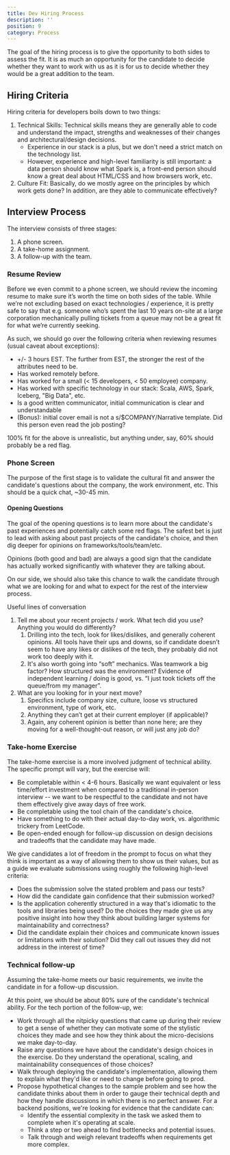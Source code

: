 ```yaml
---
title: Dev Hiring Process
description: ''
position: 9
category: Process
---
```


The goal of the hiring process is to give the opportunity to both sides to assess the fit. It is as much an opportunity
for the candidate to decide whether they want to work with us as it is for us to decide whether they would be a great
addition to the team.

## Hiring Criteria

Hiring criteria for developers boils down to two things:

1. Technical Skills: Technical skills means they are generally able to code and understand the impact, strengths and
   weaknesses of their changes and architectural/design decisions.
    - Experience in our stack is a plus, but we don't need a strict match on the technology list.
    - However, experience and high-level familiarity is still important: a data person should know what Spark is, a
      front-end person should know a great deal about HTML/CSS and how browsers work, etc.
2. Culture Fit: Basically, do we mostly agree on the principles by which work gets done? In addition, are they able to
   communicate effectively?

## Interview Process

The interview consists of three stages:

1. A phone screen.
2. A take-home assignment.
3. A follow-up with the team.

### Resume Review

Before we even commit to a phone screen, we should review the incoming resume to make sure it’s worth the time on both
sides of the table. While we’re not excluding based on exact technologies / experience, it is pretty safe to say that
e.g. someone who’s spent the last 10 years on-site at a large corporation mechanically pulling tickets from a queue may
not be a great fit for what we’re currently seeking.

As such, we should go over the following criteria when reviewing resumes (usual caveat about exceptions):

- +/- 3 hours EST. The further from EST, the stronger the rest of the attributes need to be.
- Has worked remotely before.
- Has worked for a small (< 15 developers, < 50 employee) company.
- Has worked with specific technology in our stack: Scala, AWS, Spark, Iceberg, "Big Data", etc.
- Is a good written communicator, initial communication is clear and understandable
- (Bonus): initial cover email is not a s/$COMPANY/Narrative template. Did this person even read the job posting?

100% fit for the above is unrealistic, but anything under, say, 60% should probably be a red flag.

### Phone Screen

The purpose of the first stage is to validate the cultural fit and answer the candidate's questions about the company,
the work environment, etc. This should be a quick chat, ~30-45 min.

#### Opening Questions

The goal of the opening questions is to learn more about the candidate's past experiences and potentially catch some red
flags. The safest bet is just to lead with asking about past projects of the candidate's choice, and then dig deeper for
opinions on frameworks/tools/team/etc.

Opinions (both good and bad) are always a good sign that the candidate has actually worked significantly with whatever
they are talking about.

On our side, we should also take this chance to walk the candidate through what we are looking for and what to expect
for the rest of the interview process.

Useful lines of conversation

1. Tell me about your recent projects / work. What tech did you use? Anything you would do differently?
    1. Drilling into the tech, look for likes/dislikes, and generally coherent opinions. All tools have their ups and
       downs, so if candidate doesn’t seem to have any likes or dislikes of the tech, they probably did not work too
       deeply with it.
    2. It's also worth going into “soft” mechanics. Was teamwork a big factor? How structured was the environment?
       Evidence of independent learning / doing is good, vs. “I just took tickets off the queue/from my manager”.
2. What are you looking for in your next move?
    1. Specifics include company size, culture, loose vs structured environment, type of work, etc.
    2. Anything they can’t get at their current employer (if applicable)?
    3. Again, any coherent opinion is better than none here; are they moving for a well-thought-out reason, or will just
       any job do?

### Take-home Exercise

The take-home exercise is a more involved judgment of technical ability. The specific prompt will vary, but the exercise
will:

- Be completable within < 4-6 hours. Basically we want equivalent or less time/effort investment when compared to a
  traditional in-person interview -- we want to be respectful to the candidate and not have them effectively give away
  days of free work.
- Be completable using the tool chain of the candidate's choice.
- Have something to do with their actual day-to-day work, vs. algorithmic trickery from LeetCode.
- Be open-ended enough for follow-up discussion on design decisions and tradeoffs that the candidate may have made.

We give candidates a lot of freedom in the prompt to focus on what they think is important as a way of allowing them
to show us their values, but as a guide we evaluate submissions using roughly the following high-level criteria:

- Does the submission solve the stated problem and pass our tests?
- How did the candidate gain confidence that their submission worked?
- Is the application coherently structured in a way that's idiomatic to the tools and libraries being used? Do the
  choices they made give us any positive insight into how they think about building larger systems for maintainability
  and correctness?
- Did the candidate explain their choices and communicate known issues or limitations with their solution? Did they call
  out issues they did not address in the interest of time?

### Technical follow-up

Assuming the take-home meets our basic requirements, we invite the candidate in for a follow-up discussion.

At this point, we should be about 80% sure of the candidate's technical ability. For the tech portion of the follow-up,
we:

- Work through all the nitpicky questions that came up during their review to get a sense of whether they can motivate
  some of the stylistic choices they made and see how they think about the micro-decisions we make day-to-day.
- Raise any questions we have about the candidate's design choices in the exercise. Do they understand the operational,
  scaling, and maintainability consequences of those choices?
- Walk through deploying the candidate's implementation, allowing them to explain what they'd like or need to change
  before going to prod.
- Propose hypothetical changes to the sample problem and see how the candidate thinks about them in order to gauge their
  technical depth and how they handle discussions in which there is no perfect answer. For a backend positions, we're
  looking for evidence that the candidate can:
    - Identify the essential complexity in the task we asked them to complete when it's operating at scale.
    - Think a step or two ahead to find bottlenecks and potential issues.
    - Talk through and weigh relevant tradeoffs when requirements get more complex.